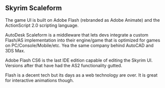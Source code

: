 
## Skyrim Scaleform
The game UI is built on Adobe Flash (rebranded as Adobe Animate) and the ActionScript 2.0 scripting language.

AutoDesk Scaleform is a middleware that lets devs integrate a custom Flash/AS implementation into their engine/game that is optimized for games on PC/Console/Mobile/etc.
Yea the same company behind AutoCAD and 3DS Max.

Adobe Flash CS6 is the last IDE edition capable of editing the Skyrim UI.
Versions after that have had the AS2 functionality gutted.

Flash is a decent tech but its days as a web technology are over.
It is great for interactive animations though.
